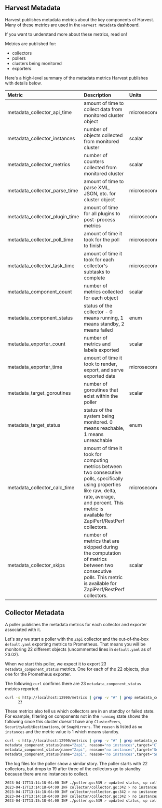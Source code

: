 ## Harvest Metadata

Harvest publishes metadata metrics about the key components of Harvest.
Many of these metrics are used in the `Harvest Metadata` dashboard.

If you want to understand more about these metrics, read on!

Metrics are published for:

- collectors
- pollers
- clusters being monitored
- exporters

Here's a high-level summary of the metadata metrics Harvest publishes with details below.

| Metric                         | Description                                                                                                                                                                                                       | Units        |
|:-------------------------------|:------------------------------------------------------------------------------------------------------------------------------------------------------------------------------------------------------------------|:-------------|
| metadata_collector_api_time    | amount of time to collect data from monitored cluster object                                                                                                                                                      | microseconds |
| metadata_collector_instances   | number of objects collected from monitored cluster                                                                                                                                                                | scalar       |
| metadata_collector_metrics     | number of counters collected from monitored cluster                                                                                                                                                               | scalar       |
| metadata_collector_parse_time  | amount of time to parse XML, JSON, etc. for cluster object                                                                                                                                                        | microseconds |
| metadata_collector_plugin_time | amount of time for all plugins to post-process metrics                                                                                                                                                            | microseconds |
| metadata_collector_poll_time   | amount of time it took for the poll to finish                                                                                                                                                                     | microseconds |
| metadata_collector_task_time   | amount of time it took for each collector's subtasks to complete                                                                                                                                                  | microseconds |
| metadata_component_count       | number of metrics collected for each object                                                                                                                                                                       | scalar       |
| metadata_component_status      | status of the collector - 0 means running, 1 means standby, 2 means failed                                                                                                                                        | enum         |
| metadata_exporter_count        | number of metrics and labels exported                                                                                                                                                                             | scalar       |
| metadata_exporter_time         | amount of time it took to render, export, and serve exported data                                                                                                                                                 | microseconds |
| metadata_target_goroutines     | number of goroutines that exist within the poller                                                                                                                                                                 | scalar       |
| metadata_target_status         | status of the system being monitored. 0 means reachable, 1 means unreachable                                                                                                                                      | enum         |
| metadata_collector_calc_time   | amount of time it took for computing metrics between two consecutive polls, specifically using properties like raw, delta, rate, average, and percent. This metric is available for ZapiPerf/RestPerf collectors. | microseconds |
| metadata_collector_skips       | number of metrics that are skipped during the computation of metrics between two consecutive polls. This metric is available for ZapiPerf/RestPerf collectors.                                                    | scalar       |

## Collector Metadata

A poller publishes the metadata metrics for each collector and exporter associated with it.

Let's say we start a poller with the `Zapi` collector and the out-of-the-box `default.yaml` exporting metrics to
Prometheus. That means you will be monitoring 22 different objects (uncommented lines in `default.yaml` as of 23.02).

When we start this poller, we expect it to export 23 `metadata_component_status` metrics. 
One for each of the 22 objects, plus one for the Prometheus exporter.

The following `curl` confirms there are 23 `metadata_component_status` metrics reported.

```bash
curl -s http://localhost:12990/metrics | grep -v "#" | grep metadata_component_status | wc -l
      23
```

These metrics also tell us which collectors are in an standby or failed state. 
For example, filtering on components not in the `running` state shows the following since this cluster doesn't have any `ClusterPeers`, `SecurityAuditDestinations`, or `SnapMirrors`. The `reason` is listed as `no instances` and the metric value is 1 which means standby. 

```bash
curl -s http://localhost:12990/metrics | grep -v "#" | grep metadata_component_status | grep -Evo "running"
metadata_component_status{name="Zapi", reason="no instances",target="ClusterPeer",type="collector",version="23.04.1417"} 1
metadata_component_status{name="Zapi", reason="no instances",target="SecurityAuditDestination",type="collector",version="23.04.1417"} 1
metadata_component_status{name="Zapi", reason="no instances",target="SnapMirror",type="collector",version="23.04.1417"} 1
```

The log files for the poller show a similar story. The poller starts with 22 collectors, but drops to 19 after three of the collectors go to standby because there are no instances to collect. 

```bash
2023-04-17T13:14:18-04:00 INF ./poller.go:539 > updated status, up collectors: 22 (of 22), up exporters: 1 (of 1) Poller=u2
2023-04-17T13:14:18-04:00 INF collector/collector.go:342 > no instances, entering standby Poller=u2 collector=Zapi:SecurityAuditDestination task=data
2023-04-17T13:14:18-04:00 INF collector/collector.go:342 > no instances, entering standby Poller=u2 collector=Zapi:ClusterPeer task=data
2023-04-17T13:14:18-04:00 INF collector/collector.go:342 > no instances, entering standby Poller=u2 collector=Zapi:SnapMirror task=data
2023-04-17T13:15:18-04:00 INF ./poller.go:539 > updated status, up collectors: 19 (of 22), up exporters: 1 (of 1) Poller=u2
```
